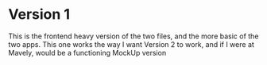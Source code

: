 # Version 1

This is the frontend heavy version of the two files, and the more basic of the two apps. 
This one works the way I want Version 2 to work, and if I were at Mavely, would be a functioning MockUp version
